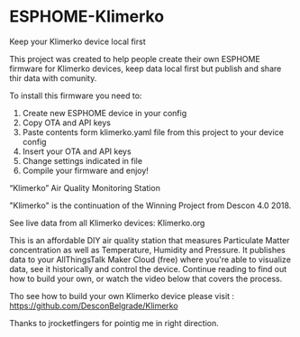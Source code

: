 # ESPHOME-Klimerko
Keep your Klimerko device local first

This project was created to help people create their own ESPHOME firmware for Klimerko devices, keep data local first but publish and share thir data with comunity.

To install this firmware you need to:
1. Create new ESPHOME device in your config
2. Copy OTA and API keys
3. Paste contents form klimerko.yaml file from this project to your device config
4. Insert your OTA and API keys
5. Change settings indicated in file
6. Compile your firmware and enjoy!

“Klimerko” Air Quality Monitoring Station


"Klimerko" is the continuation of the Winning Project from Descon 4.0 2018.

See live data from all Klimerko devices: Klimerko.org

This is an affordable DIY air quality station that measures Particulate Matter concentration as well as Temperature, Humidity and Pressure.
It publishes data to your AllThingsTalk Maker Cloud (free) where you're able to visualize data, see it historically and control the device.
Continue reading to find out how to build your own, or watch the video below that covers the process.

Tho see how to build your own Klimerko device please visit : https://github.com/DesconBelgrade/Klimerko

Thanks to jrocketfingers for pointig me in right direction.

